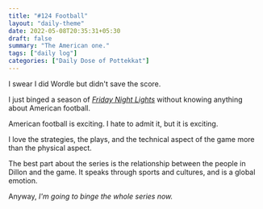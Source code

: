 ```yaml
---
title: "#124 Football"
layout: "daily-theme"
date: 2022-05-08T20:35:31+05:30
draft: false
summary: "The American one."
tags: ["daily log"]
categories: ["Daily Dose of Pottekkat"]
---
```


I swear I did Wordle but didn't save the score.

I just binged a season of _[Friday Night Lights](https://www.imdb.com/title/tt0758745/)_ without knowing anything about American football.

American football is exciting. I hate to admit it, but it is exciting.

I love the strategies, the plays, and the technical aspect of the game more than the physical aspect.

The best part about the series is the relationship between the people in Dillon and the game. It speaks through sports and cultures, and is a global emotion.

Anyway, _I'm going to binge the whole series now._
